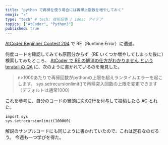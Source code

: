```yaml
---
title: "python で再帰を使う場合には再帰上限数を増やしておく"
emoji: "⤴️"
type: "tech" # tech: 技術記事 / idea: アイデア
topics: ["AtCoder", "Python3"]
published: true
---
```


[AtCoder Beginner Contest 204](https://atcoder.jp/contests/abc204) で RE（Runtime Error）に遭遇。

何度コードを確認してみても原因分からず（RE いくつか増やしてしまった後に）検索してみたところ、 [AtCoder で RE の解消の仕方がわかりません という teratail の QA](https://teratail.com/questions/264222) に、次のように書かれているのを発見した。

> n>1000あたりで再帰回数がpythonの上限を超えランタイムエラーを起こします。
sys.setrecursionlimit()で再帰突入回数の上限を変更できます（デフォルトは通常1000）

これを参考に、自分のコードの冒頭に次の2行を付与して投稿したら AC とれた。

```
import sys
sys.setrecursionlimit(100000)
```

解説のサンプルコードにも同じように書かれていたので、これは定石なのだろう。
今週も一つ学びを得た。
